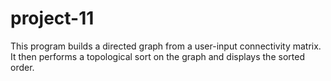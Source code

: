 # project-11
This program builds a directed graph from a user-input connectivity matrix.     It then performs a topological sort on the graph and displays the sorted order.
